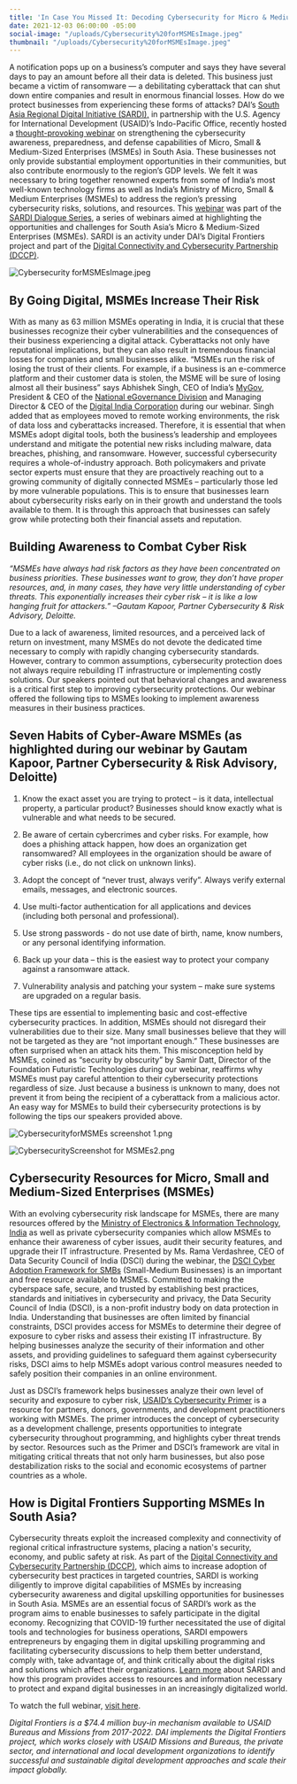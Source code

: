```yaml
---
title: 'In Case You Missed It: Decoding Cybersecurity for Micro & Medium-Sized Enterprises'
date: 2021-12-03 06:00:00 -05:00
social-image: "/uploads/Cybersecurity%20forMSMEsImage.jpeg"
thumbnail: "/uploads/Cybersecurity%20forMSMEsImage.jpeg"
---
```


A notification pops up on a business’s computer and says they have several days to pay an amount before all their data is deleted. This business just became a victim of ransomware — a debilitating cyberattack that can shut down entire companies and result in enormous financial losses. How do we protect businesses from experiencing these forms of attacks? DAI’s [South Asia Regional Digital Initiative (SARDI),](https://www.usaid.gov/digital-development/sardi-factsheet) in partnership with the U.S. Agency for International Development (USAID)’s Indo-Pacific Office, recently hosted a [thought-provoking webinar](https://www.youtube.com/watch?v=wBywomxU6qI&t=2942s) on strengthening the cybersecurity awareness, preparedness, and defense capabilities of Micro, Small & Medium-Sized Enterprises (MSMEs) in South Asia. These businesses not only provide substantial employment opportunities in their communities, but also contribute enormously to the region’s GDP levels. We felt it was necessary to bring together renowned experts from some of India’s most well-known technology firms as well as India’s Ministry of Micro, Small & Medium Enterprises (MSMEs) to address the region’s pressing cybersecurity risks, solutions, and resources. This [webinar](https://www.youtube.com/watch?v=wBywomxU6qI&t=2942s) was part of the [SARDI Dialogue Series](https://app.livestorm.co/usaid/sardi), a series of webinars aimed at highlighting the opportunities and challenges for South Asia’s Micro & Medium-Sized Enterprises (MSMEs). SARDI is an activity under DAI’s Digital Frontiers project and part of the [Digital Connectivity and Cybersecurity Partnership (DCCP)](https://www.usaid.gov/digital-development/digital-connectivity-cybersecurity-partnership).

![Cybersecurity forMSMEsImage.jpeg](/uploads/Cybersecurity%20forMSMEsImage.jpeg)

<!--more-->

## By Going Digital, MSMEs Increase Their Risk

With as many as 63 million MSMEs operating in India, it is crucial that these businesses recognize their cyber vulnerabilities and the consequences of their business experiencing a digital attack. Cyberattacks not only have reputational implications, but they can also result in tremendous financial losses for companies and small businesses alike. “MSMEs run the risk of losing the trust of their clients. For example, if a business is an e-commerce platform and their customer data is stolen, the MSME will be sure of losing almost all their business” says Abhishek Singh, CEO of India’s [MyGov](https://www.mygov.in/covid-19/), President & CEO of the [National eGovernance Division](https://negd.gov.in/) and Managing Director & CEO of the [Digital India Corporation](https://dic.gov.in/) during our webinar. Singh added that as employees moved to remote working environments, the risk of data loss and cyberattacks increased. Therefore, it is essential that when MSMEs adopt digital tools, both the business’s leadership and employees understand and mitigate the potential new risks including malware, data breaches, phishing, and ransomware. However, successful cybersecurity requires a whole-of-industry approach. Both policymakers and private sector experts must ensure that they are proactively reaching out to a growing community of digitally connected MSMEs – particularly those led by more vulnerable populations. This is to ensure that businesses learn about cybersecurity risks early on in their growth and understand the tools available to them. It is through this approach that businesses can safely grow while protecting both their financial assets and reputation.

## Building Awareness to Combat Cyber Risk

*“MSMEs have always had risk factors as they have been concentrated on business priorities. These businesses want to grow, they don’t have proper resources, and, in many cases, they have very little understanding of cyber threats. This exponentially increases their cyber risk – it is like a low hanging fruit for attackers.” –Gautam Kapoor, Partner Cybersecurity & Risk Advisory, Deloitte.*

Due to a lack of awareness, limited resources, and a perceived lack of return on investment, many MSMEs do not devote the dedicated time necessary to comply with rapidly changing cybersecurity standards. However, contrary to common assumptions, cybersecurity protection does not always require rebuilding IT infrastructure or implementing costly solutions. Our speakers pointed out that behavioral changes and awareness is a critical first step to improving cybersecurity protections. Our webinar offered the following tips to MSMEs looking to implement awareness measures in their business practices.

## Seven Habits of Cyber-Aware MSMEs (as highlighted during our webinar by Gautam Kapoor, Partner Cybersecurity & Risk Advisory, Deloitte)

1. Know the exact asset you are trying to protect – is it data, intellectual property, a particular product? Businesses should know exactly what is vulnerable and what needs to be secured.

2. Be aware of certain cybercrimes and cyber risks. For example, how does a phishing attack happen, how does an organization get ransomwared? All employees in the organization should be aware of cyber risks (i.e., do not click on unknown links).

3. Adopt the concept of “never trust, always verify”. Always verify external emails, messages, and electronic sources.

4. Use multi-factor authentication for all applications and devices (including both personal and professional).

5. Use strong passwords - do not use date of birth, name, know numbers, or any personal identifying information.

6. Back up your data – this is the easiest way to protect your company against a ransomware attack.

7. Vulnerability analysis and patching your system – make sure systems are upgraded on a regular basis.

These tips are essential to implementing basic and cost-effective cybersecurity practices. In addition, MSMEs should not disregard their vulnerabilities due to their size. Many small businesses believe that they will not be targeted as they are “not important enough.” These businesses are often surprised when an attack hits them. This misconception held by MSMEs, coined as “security by obscurity” by Samir Datt, Director of the Foundation Futuristic Technologies during our webinar, reaffirms why MSMEs must pay careful attention to their cybersecurity protections regardless of size. Just because a business is unknown to many, does not prevent it from being the recipient of a cyberattack from a malicious actor. An easy way for MSMEs to build their cybersecurity protections is by following the tips our speakers provided above.

![CybersecurityforMSMEs screenshot 1.png](/uploads/CybersecurityforMSMEs%20screenshot%201.png)

![CybersecurityScreenshot for MSMEs2.png](/uploads/CybersecurityScreenshot%20for%20MSMEs2.png)

## Cybersecurity Resources for Micro, Small and Medium-Sized Enterprises (MSMEs)

With an evolving cybersecurity risk landscape for MSMEs, there are many resources offered by the [Ministry of Electronics & Information Technology, India](https://nielit.gov.in/content/e-learning-31) as well as private cybersecurity companies which allow MSMEs to enhance their awareness of cyber issues, audit their security features, and upgrade their IT infrastructure. Presented by Ms. Rama Verdashree, CEO of Data Security Council of India (DSCI) during the webinar, the [DSCI Cyber Adoption Framework for SMBs](https://www.dsci.in/content/dsci-cyber-adoption-framework-smbs) (Small-Medium Businesses) is an important and free resource available to MSMEs. Committed to making the cyberspace safe, secure, and trusted by establishing best practices, standards and initiatives in cybersecurity and privacy, the Data Security Council of India (DSCI), is a non-profit industry body on data protection in India. Understanding that businesses are often limited by financial constraints, DSCI provides access for MSMEs to determine their degree of exposure to cyber risks and assess their existing IT infrastructure. By helping businesses analyze the security of their information and other assets, and providing guidelines to safeguard them against cybersecurity risks, DSCI aims to help MSMEs adopt various control measures needed to safely position their companies in an online environment.

Just as DSCI’s framework helps businesses analyze their own level of security and exposure to cyber risk, [USAID’s Cybersecurity Primer](https://www.usaid.gov/sites/default/files/documents/10-26-21_EXTERNAL_CyberPrimer-CLEARED-accessible.pdf) is a resource for partners, donors, governments, and development practitioners working with MSMEs. The primer introduces the concept of cybersecurity as a development challenge, presents opportunities to integrate cybersecurity throughout programming, and highlights cyber threat trends by sector. Resources such as the Primer and DSCI’s framework are vital in mitigating critical threats that not only harm businesses, but also pose destabilization risks to the social and economic ecosystems of partner countries as a whole.

## How is Digital Frontiers Supporting MSMEs In South Asia?

Cybersecurity threats exploit the increased complexity and connectivity of regional critical infrastructure systems, placing a nation's security, economy, and public safety at risk. As part of the [Digital Connectivity and Cybersecurity Partnership (DCCP)](https://www.usaid.gov/digital-development/digital-connectivity-cybersecurity-partnership), which aims to increase adoption of cybersecurity best practices in targeted countries, SARDI is working diligently to improve digital capabilities of MSMEs by increasing cybersecurity awareness and digital upskilling opportunities for businesses in South Asia. MSMEs are an essential focus of SARDI’s work as the program aims to enable businesses to safely participate in the digital economy. Recognizing that COVID-19 further necessitated the use of digital tools and technologies for business operations, SARDI empowers entrepreneurs by engaging them in digital upskilling programming and facilitating cybersecurity discussions to help them better understand, comply with, take advantage of, and think critically about the digital risks and solutions which affect their organizations. [Learn more](https://www.usaid.gov/digital-development/sardi-factsheet) about SARDI and how this program provides access to resources and information necessary to protect and expand digital businesses in an increasingly digitalized world.

To watch the full webinar, [visit here](https://www.youtube.com/watch?v=wBywomxU6qI&t=2942s).

*Digital Frontiers is a $74.4 million buy-in mechanism available to USAID Bureaus and Missions from 2017-2022. DAI implements the Digital Frontiers project, which works closely with USAID Missions and Bureaus, the private sector, and international and local development organizations to identify successful and sustainable digital development approaches and scale their impact globally.*